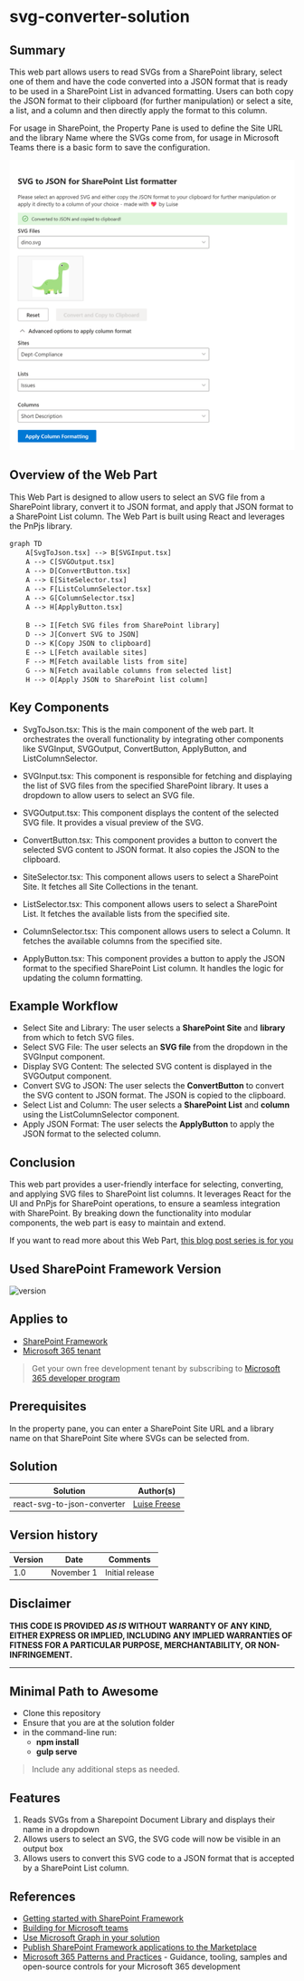 # svg-converter-solution

## Summary

This web part allows users to read SVGs from a SharePoint library, select one of them and have the code converted into a JSON format that is ready to be used in a SharePoint List in advanced formatting. Users can both copy the JSON format to their clipboard (for further manipulation) or select a site, a list, and a column and then directly apply the format to this column.

For usage in SharePoint, the Property Pane is used to define the Site URL and the library Name where the SVGs come from, for usage in Microsoft Teams there is a basic form to save the configuration.

![svg converter in action](../react-svg-to-json-converter/assets/webpart-sp.png)

## Overview of the Web Part

This Web Part is designed to allow users to select an SVG file from a SharePoint library, convert it to JSON format, and apply that JSON format to a SharePoint List column. The Web Part is built using React and leverages the PnPjs library.

```mermaid
graph TD
    A[SvgToJson.tsx] --> B[SVGInput.tsx]
    A --> C[SVGOutput.tsx]
    A --> D[ConvertButton.tsx]
    A --> E[SiteSelector.tsx]
    A --> F[ListColumnSelector.tsx]
    A --> G[ColumnSelector.tsx]
    A --> H[ApplyButton.tsx]

    B --> I[Fetch SVG files from SharePoint library]
    D --> J[Convert SVG to JSON]
    D --> K[Copy JSON to clipboard]
    E --> L[Fetch available sites]
    F --> M[Fetch available lists from site]
    G --> N[Fetch available columns from selected list]
    H --> O[Apply JSON to SharePoint list column]
```

## Key Components

* SvgToJson.tsx: This is the main component of the web part. It orchestrates the overall functionality by integrating other components like SVGInput, SVGOutput, ConvertButton, ApplyButton, and ListColumnSelector.

* SVGInput.tsx: This component is responsible for fetching and displaying the list of SVG files from the specified SharePoint library. It uses a dropdown to allow users to select an SVG file.
* SVGOutput.tsx: This component displays the content of the selected SVG file. It provides a visual preview of the SVG.
* ConvertButton.tsx: This component provides a button to convert the selected SVG content to JSON format. It also copies the JSON to the clipboard.
* SiteSelector.tsx: This component allows users to select a SharePoint Site. It fetches all Site Collections in the tenant.
* ListSelector.tsx: This component allows users to select a SharePoint List. It fetches the available lists from the specified site.
* ColumnSelector.tsx: This component allows users to select a Column. It fetches the available columns from the specified site.
* ApplyButton.tsx: This component provides a button to apply the JSON format to the specified SharePoint List column. It handles the logic for updating the column formatting.

## Example Workflow

* Select Site and Library: The user selects a **SharePoint Site** and **library** from which to fetch SVG files.
* Select SVG File: The user selects an **SVG file** from the dropdown in the SVGInput component.
* Display SVG Content: The selected SVG content is displayed in the SVGOutput component.
* Convert SVG to JSON: The user selects the **ConvertButton** to convert the SVG content to JSON format. The JSON is copied to the clipboard.
* Select List and Column: The user selects a **SharePoint List** and **column** using the ListColumnSelector component.
* Apply JSON Format: The user selects the **ApplyButton** to apply the JSON format to the selected column.

## Conclusion

This web part provides a user-friendly interface for selecting, converting, and applying SVG files to SharePoint list columns. It leverages React for the UI and PnPjs for SharePoint operations, to ensure a seamless integration with SharePoint. By breaking down the functionality into modular components, the web part is easy to maintain and extend.

If you want to read more about this Web Part, [this blog post series is for you](https://m365princess.com/blogs/spfx-1)

## Used SharePoint Framework Version

![version](https://img.shields.io/badge/version-1.20.0-green.svg)

## Applies to

- [SharePoint Framework](https://aka.ms/spfx)
- [Microsoft 365 tenant](https://docs.microsoft.com/sharepoint/dev/spfx/set-up-your-developer-tenant)

> Get your own free development tenant by subscribing to [Microsoft 365 developer program](http://aka.ms/o365devprogram)

## Prerequisites

In the property pane, you can enter a SharePoint Site URL and a library name on that SharePoint Site where SVGs can be selected from.

## Solution

| Solution    | Author(s)                                               |
| ----------- | ------------------------------------------------------- |
| react-svg-to-json-converter | [Luise Freese](https://github.com/LuiseFreese) | @LuiseFreese |

## Version history

| Version | Date             | Comments        |
| ------- | ---------------- | --------------- |
| 1.0     | November 1 | Initial release |

## Disclaimer

**THIS CODE IS PROVIDED _AS IS_ WITHOUT WARRANTY OF ANY KIND, EITHER EXPRESS OR IMPLIED, INCLUDING ANY IMPLIED WARRANTIES OF FITNESS FOR A PARTICULAR PURPOSE, MERCHANTABILITY, OR NON-INFRINGEMENT.**

---

## Minimal Path to Awesome

- Clone this repository
- Ensure that you are at the solution folder
- in the command-line run:
  - **npm install**
  - **gulp serve**

> Include any additional steps as needed.

## Features

1. Reads SVGs from a Sharepoint Document Library and displays their name in a dropdown
2. Allows users to select an SVG, the SVG code will now be visible in an output box
3. Allows users to convert this SVG code to a JSON format that is accepted by a SharePoint List column.

## References

- [Getting started with SharePoint Framework](https://docs.microsoft.com/en-us/sharepoint/dev/spfx/set-up-your-developer-tenant)
- [Building for Microsoft teams](https://docs.microsoft.com/en-us/sharepoint/dev/spfx/build-for-teams-overview)
- [Use Microsoft Graph in your solution](https://docs.microsoft.com/en-us/sharepoint/dev/spfx/web-parts/get-started/using-microsoft-graph-apis)
- [Publish SharePoint Framework applications to the Marketplace](https://docs.microsoft.com/en-us/sharepoint/dev/spfx/publish-to-marketplace-overview)
- [Microsoft 365 Patterns and Practices](https://aka.ms/m365pnp) - Guidance, tooling, samples and open-source controls for your Microsoft 365 development
